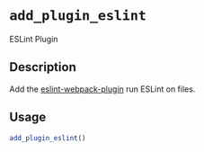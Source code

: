 # `add_plugin_eslint`

ESLint Plugin


## Description

Add the [eslint-webpack-plugin](https://www.npmjs.com/package/eslint-webpack-plugin) 
 run ESLint on files.


## Usage

```r
add_plugin_eslint()
```


